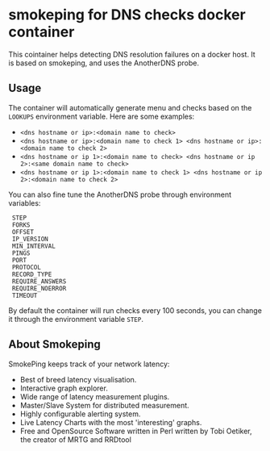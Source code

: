 # smokeping for DNS checks docker container

This cointainer helps detecting DNS resolution failures on a docker host.
It is based on smokeping, and uses the AnotherDNS probe.

## Usage

The container will automatically generate menu and checks based on the `LOOKUPS` environment variable.
Here are some examples:
* `<dns hostname or ip>:<domain name to check>`
* `<dns hostname or ip>:<domain name to check 1> <dns hostname or ip>:<domain name to check 2>`
* `<dns hostname or ip 1>:<domain name to check> <dns hostname or ip 2>:<same domain name to check>`
* `<dns hostname or ip 1>:<domain name to check 1> <dns hostname or ip 2>:<domain name to check 2>`

You can also fine tune the AnotherDNS probe through environment variables:
```
 STEP
 FORKS
 OFFSET
 IP_VERSION
 MIN_INTERVAL
 PINGS
 PORT
 PROTOCOL
 RECORD_TYPE
 REQUIRE_ANSWERS
 REQUIRE_NOERROR
 TIMEOUT
```

By default the container will run checks every 100 seconds, you can change it through the environment variable `STEP`.

## About Smokeping

SmokePing keeps track of your network latency:
* Best of breed latency visualisation.
* Interactive graph explorer.
* Wide range of latency measurement plugins.
* Master/Slave System for distributed measurement.
* Highly configurable alerting system.
* Live Latency Charts with the most 'interesting' graphs.
* Free and OpenSource Software written in Perl written by Tobi Oetiker, the creator of MRTG and RRDtool